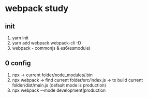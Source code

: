 # webpack study

## init
1. yarn init
2. yarn add webpack webpack-cli -D
3. webpack - commonjs & es6(esmodule)

## 0 config
1. npx -> current folder/node_modules/.bin
2. npx webpack -> find current folder/src/index.js -> to build current folder/dist/main.js (default mode is production)
3. npx webpack --mode development|production